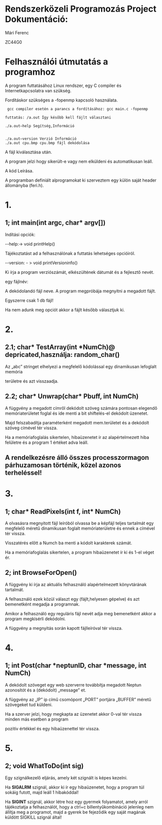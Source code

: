 # Rendszerközeli Programozás Project Dokumentáció:

 Mári Ferenc

 ZC44G0

# Felhasználói útmutatás a programhoz

 A program futtatásához Linux rendszer, egy C compiler és Internetkapcsolatra van szükség.

 Fordításkor szükséges a -fopenmp kapcsoló használata.
```
 gcc compiler esetén a parancs a fordításához: gcc main.c -fopenmp

futtatás: /a.out Így később kell fájlt választani

./a.out—help Segítség,Információ


./a.out—version Verzió Információ
./a.out cpu.bmp cpu.bmp fájl dekódolása
```
 A fájl kiválasztása után.

 A program jelzi hogy sikerült-e vagy nem elküldeni és automatikusan leáll.

 A kód Leírása.


A programban definiált alprogramokat ki szerveztem egy külön saját header állományba (feri.h).

# 1.

## 1; int main(int argc, char* argv[])

 Indítási opciók:

 --help:-> void printHelp()

 Tájékoztatást ad a felhasználónak a futtatás lehetséges opcióiról.

 --version: - > void printVersioninfo()

 Ki írja a program verziószámát, elkészültének dátumát és a fejlesztő nevét.

 egy fájlnév:

 A dekódolandó fájl neve. A program megpróbája megnyitni a megadott fájlt.

 Egyszerre csak 1 db fájl!

 Ha nem adunk meg opciót akkor a fájlt később választjuk ki.


# 2.
## 2.1; char* TestArray(int *NumCh)@ depricated,használja: random_char()

 Az „abc” stringet elhelyezi a megfelelő kódolással egy dinamikusan lefoglalt memória

területre és azt visszaadja.

## 2.2; char* Unwrap(char* Pbuff, int NumCh)

A függvény a megadott címről dekódolt szöveg számára pontosan elegendő memóriaterületet foglal
és ide menti a bit shiftelés-el dekódolt üzenetet.

Majd felszabadítja paraméterként megadott mem.területet és a dekódolt szöveg címével tér vissza.

Ha a memóriafoglalás sikertelen, hibaüzenetet ír az alapértelmezett hiba felületre és a program 1
értéket adva leáll.

## A rendelkezésre álló összes processzormagon párhuzamosan történik, közel azonos terheléssel!

# 3.

## 1; char* ReadPixels(int f, int* NumCh)

A olvasásra megnyitott fájl leíróból olvassa be a képfájl teljes tartalmát egy megfelelő méretű
dinamikusan foglalt memóriaterületre és ennek a címével tér vissza.

Visszatérés előtt a Numch ba menti a kódolt karakterek számát.

Ha a memóriafoglalás sikertelen, a program hibaüzenetet ír ki és 1-el véget ér.

## 2; **int BrowseForOpen()**

A függvény ki írja az aktuális felhasználó alapértelmezett könyvtárának tartalmát.

A felhasználó ezek közül választ egy (fájlt,helyesen gépelve) és azt bemenetként megadja a
programnak.

Amikor a felhasználó egy reguláris fájl nevét adja meg bemenetként akkor a program megkísérli
dekódolni.

A függvény a megnyitás során kapott fájlleíróval tér vissza.


# 4.

## 1; int Post(char *neptunID, char *message, int NumCh)

A dekódolt szöveget egy web szerverre továbbítja megadott Neptun azonosítót és a (dekódolt)
„message” et.

A függvény az „IP” ip című csomópont „PORT” portjára „BUFFER” méretű szövegeket tud küldeni.

Ha a szerver jelzi, hogy megkapta az üzenetet akkor 0-val tér vissza minden más esetben a program

 pozitív értékkel és egy hibaüzenettel tér vissza.

# 5.

## 2; void WhatToDo(int sig)

Egy szignálkezelő eljárás, amely két szignált is képes kezelni.

Ha **SIGALRM** szignál, akkor ki ír egy hibaüzenetet, hogy a program túl sokáig futott, majd leáll 1
hibakóddal!

Ha **SIGINT** szignál, akkor létre hoz egy gyermek folyamatot, amely arról tájékoztatja a felhasználót,
hogy a ctrl+c billentyűkombináció jelenleg nem állítja meg a programot, majd a gyerek be fejeződik
egy saját magának küldött SIGKILL szignál által!


